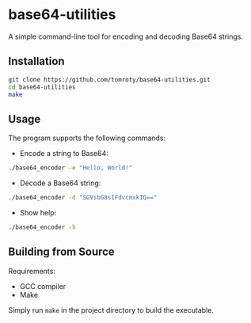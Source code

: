 # base64-utilities

A simple command-line tool for encoding and decoding Base64 strings.

## Installation

```bash
git clone https://github.com/tomroty/base64-utilities.git
cd base64-utilities
make
```

## Usage

The program supports the following commands:

- Encode a string to Base64:
```bash
./base64_encoder -e "Hello, World!"
```

- Decode a Base64 string:
```bash
./base64_encoder -d "SGVsbG8sIFdvcmxkIQ=="
```

- Show help:
```bash
./base64_encoder -h
```

## Building from Source

Requirements:
- GCC compiler
- Make

Simply run `make` in the project directory to build the executable.

